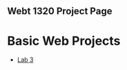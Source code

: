 ## Webt 1320 Project Page

<h1>Basic Web Projects</h1>

<ul>
    <li><a href="Lab 3/index.html" target="_blank">Lab 3</a>
</ul>    